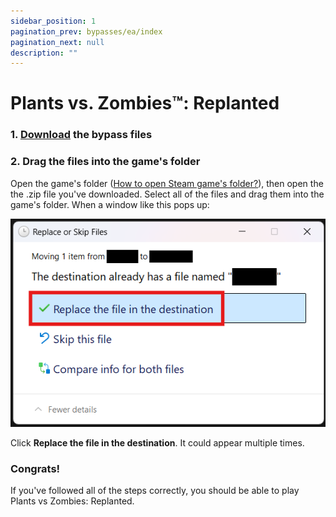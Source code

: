 ```yaml
---
sidebar_position: 1
pagination_prev: bypasses/ea/index
pagination_next: null
description: ""
---
```


# Plants vs. Zombies™: Replanted

### 1. [Download](https://i.sobakin.tech/api/files/download?objectName=cmh4y3oq40000pu09qh2eonah%2F1761661468376-VnULezKIznCO.zip) the bypass files

### 2. Drag the files into the game's folder
Open the game's folder ([How to open Steam game's folder?](/extras/opening_a_steam_games_folder)), then open the the .zip file you've downloaded. Select all of the files and drag them into the game's folder. When a window like this pops up:

![](../images/c3956f7a-c018-448b-9e02-973d28ed04c0-1.png)

Click **Replace the file in the destination**. It could appear multiple times.

### Congrats!
If you've followed all of the steps correctly, you should be able to play Plants vs Zombies: Replanted.
